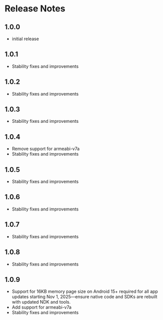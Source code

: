 # Release Notes

## 1.0.0
- initial release

## 1.0.1
- Stability fixes and improvements

## 1.0.2
- Stability fixes and improvements

## 1.0.3
- Stability fixes and improvements

## 1.0.4
- Remove support for armeabi-v7a
- Stability fixes and improvements

## 1.0.5
- Stability fixes and improvements

## 1.0.6
- Stability fixes and improvements

## 1.0.7
- Stability fixes and improvements

## 1.0.8
- Stability fixes and improvements

## 1.0.9
- Support for 16KB memory page size on Android 15+ required for all app updates starting Nov 1, 2025—ensure native code and SDKs are rebuilt with updated NDK and tools.
- Add support for armeabi-v7a
- Stability fixes and improvements